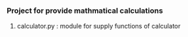 ### Project for provide mathmatical calculations
1. calculator.py : module for supply functions of calculator
